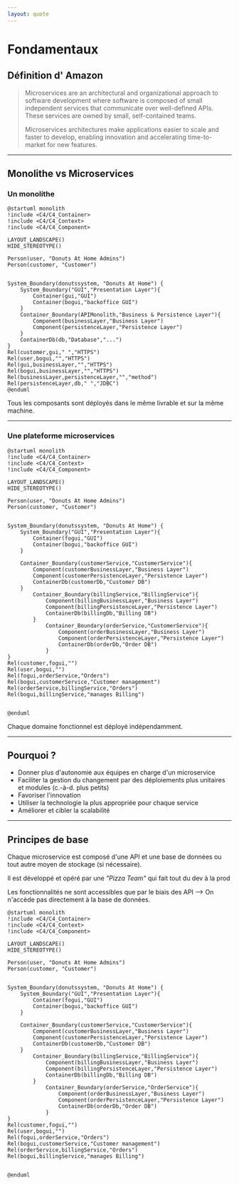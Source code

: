 ```yaml
--- 
layout: quote
---
```


# Fondamentaux

## Définition d' Amazon

> Microservices are <span v-mark.circle.red>an architectural and organizational approach</span> to software development where software is composed of small independent services that communicate over well-defined APIs. These services are owned by small, self-contained teams.
> 
> 
> Microservices architectures make applications <span v-mark.circle.red>easier to scale and faster to develop</span>, enabling innovation and accelerating time-to-market for new features.


---

## Monolithe vs Microservices

### Un monolithe

```plantuml
@startuml monolith
!include <C4/C4_Container>
!include <C4/C4_Context>
!include <C4/C4_Component>

LAYOUT_LANDSCAPE()
HIDE_STEREOTYPE()

Person(user, "Donuts At Home Admins")
Person(customer, "Customer")


System_Boundary(donutssystem, "Donuts At Home") {
    System_Boundary("GUI","Presentation Layer"){
        Container(gui,"GUI")
        Container(bogui,"backoffice GUI")
    }
    Container_Boundary(APIMonolith,"Business & Persistence Layer"){
        Component(businessLayer,"Business Layer")
        Component(persistenceLayer,"Persistence Layer")
    }
    ContainerDb(db,"Database","...")
}
Rel(customer,gui," ","HTTPS")
Rel(user,bogui,"","HTTPS")
Rel(gui,businessLayer,"","HTTPS")
Rel(bogui,businessLayer,"","HTTPS")
Rel(businessLayer,persistenceLayer,"","method")
Rel(persistenceLayer,db," ","JDBC")
@enduml

```

Tous les composants sont déployés dans le même livrable et sur la même machine.

---

### Une plateforme microservices

```plantuml
@startuml monolith
!include <C4/C4_Container>
!include <C4/C4_Context>
!include <C4/C4_Component>

LAYOUT_LANDSCAPE()
HIDE_STEREOTYPE()

Person(user, "Donuts At Home Admins")
Person(customer, "Customer")


System_Boundary(donutssystem, "Donuts At Home") {
    System_Boundary("GUI","Presentation Layer"){
        Container(fogui,"GUI")
        Container(bogui,"backoffice GUI")
    }

    Container_Boundary(customerService,"CustomerService"){
        Component(customerBusinessLayer,"Business Layer")
        Component(customerPersistenceLayer,"Persistence Layer")
        ContainerDb(customerDb,"Customer DB")
    }
        Container_Boundary(billingService,"BillingService"){
            Component(billingBusinessLayer,"Business Layer")
            Component(billingPersistenceLayer,"Persistence Layer")
            ContainerDb(billingDb,"Billing DB")
        }
            Container_Boundary(orderService,"CustomerService"){
                Component(orderBusinessLayer,"Business Layer")
                Component(orderPersistenceLayer,"Persistence Layer")
                ContainerDb(orderDb,"Order DB")
            }
}
Rel(customer,fogui,"")
Rel(user,bogui,"")
Rel(fogui,orderService,"Orders")
Rel(bogui,customerService,"Customer management")
Rel(orderService,billingService,"Orders")
Rel(bogui,billingService,"manages Billing")


@enduml

```

Chaque domaine fonctionnel est déployé indépendamment.

---

## Pourquoi ?

* Donner plus d'autonomie aux équipes en charge d'un microservice
* Faciliter la gestion du changement par des déploiements plus unitaires et modules (c.-à-d. plus petits)
* Favoriser l'innovation
* Utiliser la technologie la plus appropriée pour chaque service
* Améliorer et cibler la scalabilité

--- 

## Principes de base

Chaque microservice est composé d'une API et une base de données ou tout autre moyen de stockage (si nécessaire).

Il est développé et opéré par une _"Pizza Team"_ qui fait tout du dev à la prod

Les fonctionnalités ne sont accessibles que par le biais des API --> On n'accède pas directement à la base de données.


```plantuml
@startuml monolith
!include <C4/C4_Container>
!include <C4/C4_Context>
!include <C4/C4_Component>

LAYOUT_LANDSCAPE()
HIDE_STEREOTYPE()

Person(user, "Donuts At Home Admins")
Person(customer, "Customer")


System_Boundary(donutssystem, "Donuts At Home") {
    System_Boundary("GUI","Presentation Layer"){
        Container(fogui,"GUI")
        Container(bogui,"backoffice GUI")
    }

    Container_Boundary(customerService,"CustomerService"){
        Component(customerBusinessLayer,"Business Layer")
        Component(customerPersistenceLayer,"Persistence Layer")
        ContainerDb(customerDb,"Customer DB")
    }
        Container_Boundary(billingService,"BillingService"){
            Component(billingBusinessLayer,"Business Layer")
            Component(billingPersistenceLayer,"Persistence Layer")
            ContainerDb(billingDb,"Billing DB")
        }
            Container_Boundary(orderService,"OrderService"){
                Component(orderBusinessLayer,"Business Layer")
                Component(orderPersistenceLayer,"Persistence Layer")
                ContainerDb(orderDb,"Order DB")
            }
}
Rel(customer,fogui,"")
Rel(user,bogui,"")
Rel(fogui,orderService,"Orders")
Rel(bogui,customerService,"Customer management")
Rel(orderService,billingService,"Orders")
Rel(bogui,billingService,"manages Billing")


@enduml

```
